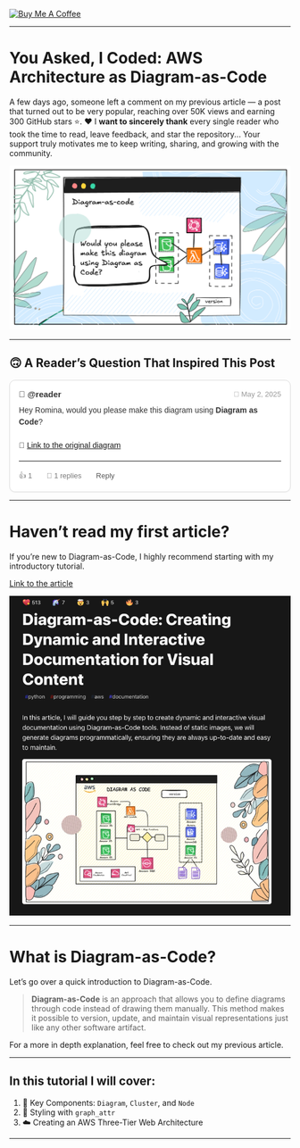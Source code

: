[![Buy Me A Coffee](https://img.shields.io/badge/Buy%20Me%20A%20Coffee-support%20my%20work-FFDD00?style=flat&labelColor=101010&logo=buy-me-a-coffee&logoColor=white)](https://www.buymeacoffee.com/r0mymendez)

---

#  You Asked, I Coded: AWS Architecture as Diagram-as-Code

A few days ago, someone left a comment on my previous article — a post that turned out to be very popular, reaching over 50K views and earning 300 GitHub stars ⭐️.
❤️ I **want to sincerely thank** every single reader who took the time to read, leave feedback, and star the repository...
Your support truly motivates me to keep writing, sharing, and growing with the community.


![Image description](img/aws-diagram-as-code.png)

---

## 🙃 A Reader’s Question That Inspired This Post <br>

<div style="border: 1px solid #ddd; padding: 16px; border-radius: 10px; background-color: #fff; color: #333; max-width: 600px; font-family: Arial, sans-serif; box-shadow: 0 1px 3px rgba(0,0,0,0.05);">
  <div style="display: flex; align-items: center; margin-bottom: 10px;">
    <div style="font-weight: bold; font-size: 15px;">👤 @reader</div>
    <div style="margin-left: auto; font-size: 13px; color: #999;">📅 May 2, 2025</div>
  </div>

  <div style="font-size: 14px; line-height: 1.5;">
    Hey Romina, would you please make this diagram using <strong>Diagram as Code</strong>?<br><br>
    🔗 <a href="https://github.com/aws-samples/aws-three-tier-web-architecture-workshop/blob/main/application-code/web-tier/src/assets/3TierArch.png" target="_blank">Link to the original diagram</a>
  </div>

  <hr style="border: none; border-top: 1px solid #eee; margin: 16px 0;">

  <div style="font-size: 13px; color: #777;">
    👍 1  💬 1 replies  <a href="#" style="text-decoration: none; color: #555;">Reply</a>
  </div>
</div>



---

# Haven’t read my first article?
If you’re new to Diagram-as-Code, I highly recommend starting with my introductory tutorial.

[Link to the article](https://dev.to/r0mymendez/diagram-as-code-creating-dynamic-and-interactive-documentation-for-visual-content-2p93)

![img-diagram](img/post-diagram-as-code.png)

---

# What is Diagram-as-Code?

Let’s go over a quick introduction to Diagram-as-Code.<br>

> **Diagram-as-Code** is an approach that allows you to define diagrams through code instead of drawing them manually.
This method makes it possible to version, update, and maintain visual representations just like any other software artifact.

For a more in depth explanation, feel free to check out my previous article.

---

## In this tutorial I will cover:

1. 🔧 Key Components: `Diagram`, `Cluster`, and `Node`
2. 🎨 Styling with `graph_attr`
3. ☁️ Creating an AWS Three-Tier Web Architecture

---